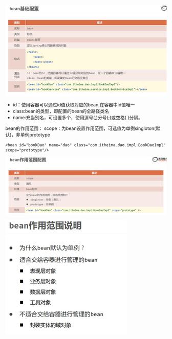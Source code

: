 ![alt text](<assets/8. bean的基础配置/image.png>)
<bean id="" name="" class=""/>
- id：使用容器可以通过id值获取对应的bean,在容器中id值唯一
- class:bean的类型，即配置的bean的全路径类名
- name:充当别名，可设置多个，使用逗号(,)分号(;)或空格( )分隔。

bean的作用范围：
scope：为bean设置作用范围，可选值为单例singloton(默认)，非单例prototype
```
<bean id="bookDao" name="dao" class="com.itheima.dao.impl.BookDaoImpl" scope="prototype"/>
```
![alt text](<assets/8. bean的基础配置/image-1.png>)

![alt text](<assets/8. bean的基础配置/image-2.png>)